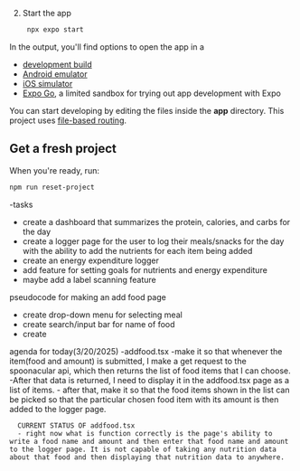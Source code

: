 



2. Start the app

   ```bash
    npx expo start
   ```

In the output, you'll find options to open the app in a

- [development build](https://docs.expo.dev/develop/development-builds/introduction/)
- [Android emulator](https://docs.expo.dev/workflow/android-studio-emulator/)
- [iOS simulator](https://docs.expo.dev/workflow/ios-simulator/)
- [Expo Go](https://expo.dev/go), a limited sandbox for trying out app development with Expo

You can start developing by editing the files inside the **app** directory. This project uses [file-based routing](https://docs.expo.dev/router/introduction).

## Get a fresh project

When you're ready, run:

```bash
npm run reset-project
```

-tasks 
   - create a dashboard that summarizes the protein, calories, and carbs for the day
   - create a logger page for the user to log their meals/snacks for the day with the ability to add the nutrients for each item being added
   - create an energy expenditure logger 
   - add feature for setting goals for nutrients and energy expenditure 
   - maybe add a label scanning feature

pseudocode for making an add food page
   - create drop-down menu for selecting meal
   - create search/input bar for name of food
   - create 

agenda for today(3/20/2025)
   -addfood.tsx
      -make it so that whenever the item(food and amount) is submitted, I make a get request to the spoonacular api, which then returns the list of food items that I can choose. 
      -After that data is returned, I need to display it in the addfood.tsx page as a list of items. 
      - after that, make it so that the food items shown in the list can be picked so that the particular chosen food item with its amount is then added to the logger page.

      CURRENT STATUS OF addfood.tsx
      - right now what is function correctly is the page's ability to write a food name and amount and then enter that food name and amount to the logger page. It is not capable of taking any nutrition data about that food and then displaying that nutrition data to anywhere. 